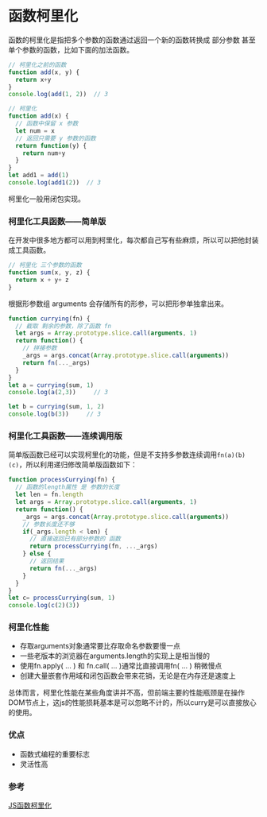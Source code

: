 # 函数柯里化
函数的柯里化是指把多个参数的函数通过返回一个新的函数转换成 部分参数 甚至 单个参数的函数，比如下面的加法函数。
```javascript
// 柯里化之前的函数
function add(x, y) {
  return x+y
}
console.log(add(1, 2))  // 3

// 柯里化
function add(x) {
  // 函数中保留 x 参数
  let num = x
  // 返回只需要 y 参数的函数
  return function(y) {
    return num+y
  }
}
let add1 = add(1)
console.log(add1(2))  // 3
```
柯里化一般用闭包实现。
### 柯里化工具函数——简单版
在开发中很多地方都可以用到柯里化，每次都自己写有些麻烦，所以可以把他封装成工具函数。
```javascript
// 柯里化 三个参数的函数
function sum(x, y, z) {
  return x + y+ z
}
```
根据形参数组 arguments 会存储所有的形参，可以把形参单独拿出来。
```javascript
function currying(fn) {
  // 截取 剩余的参数，除了函数 fn
  let args = Array.prototype.slice.call(arguments, 1)
  return function() {
    // 拼接参数
    _args = args.concat(Array.prototype.slice.call(arguments))
    return fn(..._args)
  }
}
let a = currying(sum, 1)
console.log(a(2,3))     // 3

let b = currying(sum, 1, 2)
console.log(b(3))     // 3
```
### 柯里化工具函数——连续调用版
简单版函数已经可以实现柯里化的功能，但是不支持多参数连续调用`fn(a)(b)(c)`，所以利用递归修改简单版函数如下：
```javascript
function processCurrying(fn) {
  // 函数的length属性 是 参数的长度
  let len = fn.length
  let args = Array.prototype.slice.call(arguments, 1)
  return function() {
    _args = args.concat(Array.prototype.slice.call(arguments))
    // 参数长度还不够
    if(_args.length < len) {
      // 直接返回已有部分参数的 函数
      return processCurrying(fn, ..._args)
    } else {
      // 返回结果
      return fn(..._args)
    }
  }
}
let c= processCurrying(sum, 1)
console.log(c(2)(3))
```
### 柯里化性能
- 存取arguments对象通常要比存取命名参数要慢一点
- 一些老版本的浏览器在arguments.length的实现上是相当慢的
- 使用fn.apply( … ) 和 fn.call( … )通常比直接调用fn( … ) 稍微慢点
- 创建大量嵌套作用域和闭包函数会带来花销，无论是在内存还是速度上

总体而言，柯里化性能在某些角度讲并不高，但前端主要的性能瓶颈是在操作DOM节点上，这js的性能损耗基本是可以忽略不计的，所以curry是可以直接放心的使用。

### 优点
- 函数式编程的重要标志
- 灵活性高
### 参考 
[JS函数柯里化](https://www.cnblogs.com/plBlog/p/12356042.html)

